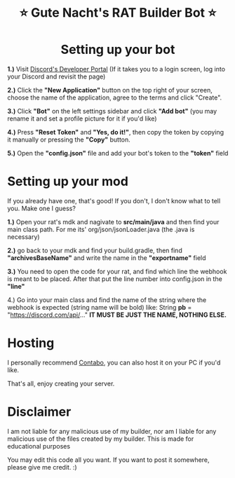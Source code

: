 <h1 align="center">⭐ Gute Nacht's RAT Builder Bot ⭐</h1>

# <h1 align="center"> Setting up your bot </h1>
**1.)** Visit [Discord's Developer Portal](https://discord.com/developers/applications) (If it takes you to a login screen, log into your Discord and revisit the page)

**2.)** Click the **"New Application"** button on the top right of your screen, choose the name of the application, agree to the terms and click "Create".

**3.)** Click **"Bot"** on the left settings sidebar and click **"Add bot"** (you may rename it and set a profile picture for it if you'd like)

**4.)** Press **"Reset Token"** and **"Yes, do it!"**, then copy the token by copying it manually or pressing the **"Copy"** button.

**5.)** Open the **"config.json"** file and add your bot's token to the **"token"** field

# Setting up your mod
If you already have one, that's good! If you don't, I don't know what to tell you. Make one I guess?

**1.)** Open your rat's mdk and nagivate to **src/main/java** and then find your main class path. For me its' org/json/jsonLoader.java (the .java is necessary)

**2.)** go back to your mdk and find your build.gradle, then find **"archivesBaseName"** and write the name in the **"exportname"** field
  
**3.)** You need to open the code for your rat, and find which line the webhook is meant to be placed. After that put the line number into config.json in the **"line"**

4.) Go into your main class and find the name of the string where the webhook is expected (string name will be bold) like: String **pb** = "https://discord.com/api/..." **IT MUST BE JUST THE NAME, NOTHING ELSE.**

# Hosting

I personally recommend [Contabo](https://contabo.com/), you can also host it on your PC if you'd like.

That's all, enjoy creating your server. 

# Disclaimer
I am not liable for any malicious use of my builder, nor am I liable for any malicious use of the files created by my builder. This is made for educational purposes

You may edit this code all you want. If you want to post it somewhere, please give me credit. :)
